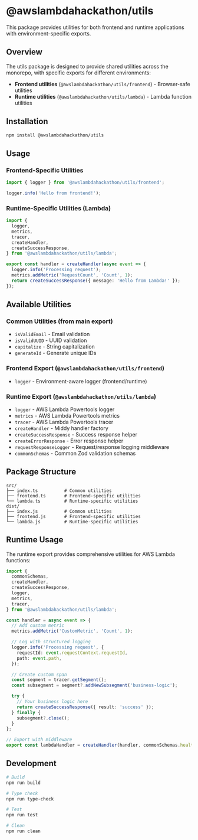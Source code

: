 # @awslambdahackathon/utils

This package provides utilities for both frontend and runtime applications with environment-specific exports.

## Overview

The utils package is designed to provide shared utilities across the monorepo, with specific exports for different environments:

- **Frontend utilities** (`@awslambdahackathon/utils/frontend`) - Browser-safe utilities
- **Runtime utilities** (`@awslambdahackathon/utils/lambda`) - Lambda function utilities

## Installation

```bash
npm install @awslambdahackathon/utils
```

## Usage

### Frontend-Specific Utilities

```typescript
import { logger } from '@awslambdahackathon/utils/frontend';

logger.info('Hello from frontend!');
```

### Runtime-Specific Utilities (Lambda)

```typescript
import {
  logger,
  metrics,
  tracer,
  createHandler,
  createSuccessResponse,
} from '@awslambdahackathon/utils/lambda';

export const handler = createHandler(async event => {
  logger.info('Processing request');
  metrics.addMetric('RequestCount', 'Count', 1);
  return createSuccessResponse({ message: 'Hello from Lambda!' });
});
```

## Available Utilities

### Common Utilities (from main export)

- `isValidEmail` - Email validation
- `isValidUUID` - UUID validation
- `capitalize` - String capitalization
- `generateId` - Generate unique IDs

### Frontend Export (`@awslambdahackathon/utils/frontend`)

- `logger` - Environment-aware logger (frontend/runtime)

### Runtime Export (`@awslambdahackathon/utils/lambda`)

- `logger` - AWS Lambda Powertools logger
- `metrics` - AWS Lambda Powertools metrics
- `tracer` - AWS Lambda Powertools tracer
- `createHandler` - Middy handler factory
- `createSuccessResponse` - Success response helper
- `createErrorResponse` - Error response helper
- `requestResponseLogger` - Request/response logging middleware
- `commonSchemas` - Common Zod validation schemas

## Package Structure

```
src/
├── index.ts          # Common utilities
├── frontend.ts       # Frontend-specific utilities
└── lambda.ts         # Runtime-specific utilities
dist/
├── index.js          # Common utilities
├── frontend.js       # Frontend-specific utilities
└── lambda.js         # Runtime-specific utilities
```

## Runtime Usage

The runtime export provides comprehensive utilities for AWS Lambda functions:

```typescript
import {
  commonSchemas,
  createHandler,
  createSuccessResponse,
  logger,
  metrics,
  tracer,
} from '@awslambdahackathon/utils/lambda';

const handler = async event => {
  // Add custom metric
  metrics.addMetric('CustomMetric', 'Count', 1);

  // Log with structured logging
  logger.info('Processing request', {
    requestId: event.requestContext.requestId,
    path: event.path,
  });

  // Create custom span
  const segment = tracer.getSegment();
  const subsegment = segment?.addNewSubsegment('business-logic');

  try {
    // Your business logic here
    return createSuccessResponse({ result: 'success' });
  } finally {
    subsegment?.close();
  }
};

// Export with middleware
export const lambdaHandler = createHandler(handler, commonSchemas.health);
```

## Development

```bash
# Build
npm run build

# Type check
npm run type-check

# Test
npm run test

# Clean
npm run clean
